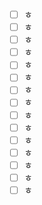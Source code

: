 - [ ] ㅎ
- [ ] ㅎ
- [ ] ㅎ
- [ ] ㅎ
- [ ] ㅎ
- [ ] ㅎ
- [ ] ㅎ
- [ ] ㅎ
- [ ] ㅎ
- [ ] ㅎ
- [ ] ㅎ
- [ ] ㅎ
- [ ] ㅎ
- [ ] ㅎ
- [ ] ㅎ